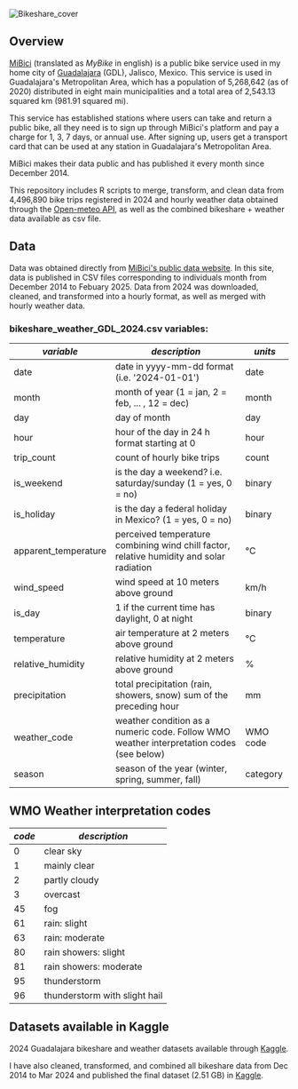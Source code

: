 ![Bikeshare_cover](https://github.com/user-attachments/assets/61ce6b49-d8dc-4d4e-9142-315b06d4c5cc)

## Overview
[MiBici](https://www.mibici.net/) (translated as *MyBike* in english) is a public bike service used in my home city of [Guadalajara](https://en.wikipedia.org/wiki/Guadalajara) (GDL), Jalisco, Mexico. This service is used in Guadalajara's Metropolitan Area, which has a population of 5,268,642 (as of 2020) distributed in eight main municipalities and a total area of 2,543.13 squared km (981.91 squared mi).

This service has established stations where users can take and return a public bike, all they need is to sign up through MiBici's platform and pay a charge for 1, 3, 7 days, or annual use. After signing up, users get a transport card that can be used at any station in Guadalajara's Metropolitan Area.

MiBici makes their data public and has published it every month since December 2014.

This repository includes R scripts to merge, transform, and clean data from 4,496,890 bike trips registered in 2024 and hourly weather data obtained through the [Open-meteo API](https://open-meteo.com/), as well as the combined bikeshare + weather data available as csv file. 

## Data

Data was obtained directly from [MiBici's public data website](https://www.mibici.net/es/datos-abiertos/). In this site, data is published in CSV files corresponding to individuals month from December 2014 to Febuary 2025. Data from 2024 was downloaded, cleaned, and transformed into a hourly format, as well as merged with hourly weather data.

### bikeshare_weather_GDL_2024.csv variables:

| *variable*           | *description*                                                                            | *units*  |
| -------------------- | ---------------------------------------------------------------------------------------- | -------- |
| date                 | date in yyyy-mm-dd format (i.e. '2024-01-01')                                            | date     |
| month                | month of year (1 = jan, 2 = feb, ... , 12 = dec)                                         | month    |
| day                  | day of month                                                                             | day      |
| hour                 | hour of the day in 24 h format starting at 0                                             | hour     |
| trip_count           | count of hourly bike trips                                                               | count    |
| is_weekend           | is the day a weekend? i.e. saturday/sunday (1 = yes, 0 = no)                             | binary   |
| is_holiday           | is the day a federal holiday in Mexico? (1 = yes, 0 = no)                                | binary   |
| apparent_temperature | perceived temperature combining wind chill factor, relative humidity and solar radiation | °C       |
| wind_speed           | wind speed at 10 meters above ground                                                     | km/h     |
| is_day               | 1 if the current time has daylight, 0 at night                                           | binary   |
| temperature          | air temperature at 2 meters above ground                                                 | °C       |
| relative_humidity    | relative humidity at 2 meters above ground                                               | %        |
| precipitation        | total precipitation (rain, showers, snow) sum of the preceding hour                      | mm       |
| weather_code         | weather condition as a numeric code. Follow WMO weather interpretation codes (see below) | WMO code |
| season               | season of the year (winter, spring, summer, fall)                                        | category |

## WMO Weather interpretation codes

| *code* | *description*                 | 
| -------| ----------------------------- |
| 0	     | clear sky                     |
| 1      | mainly clear                  |
| 2	     | partly cloudy                 |
| 3	     | overcast                      |
| 45     | fog                           |
| 61     | rain: slight                  |
| 63     | rain: moderate                |
| 80     | rain showers: slight          |
| 81     | rain showers: moderate        |
| 95     |	thunderstorm                 | 
| 96     | thunderstorm with slight hail |

## Datasets available in Kaggle

2024 Guadalajara bikeshare and weather datasets available through [Kaggle](https://www.kaggle.com/datasets/sebastianquirarte/mibici-bikeshare-weather-data-2024). 

I have also cleaned, transformed, and combined all bikeshare data from Dec 2014 to Mar 2024 and published the final dataset (2.51 GB) in [Kaggle](https://www.kaggle.com/datasets/sebastianquirarte/over-9-years-of-real-public-bike-use-data-mibici).

